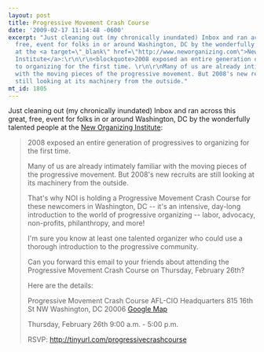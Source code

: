 ```yaml
---
layout: post
title: Progressive Movement Crash Course
date: '2009-02-17 11:14:48 -0600'
excerpt: "Just cleaning out (my chronically inundated) Inbox and ran across this great,
  free, event for folks in or around Washington, DC by the wonderfully talented people
  at the <a target=\"_blank\" href=\"http://www.neworganizing.com\">New Organizing
  Institute</a>:\r\n\r\n<blockquote>2008 exposed an entire generation of progressives
  to organizing for the first time. \r\n\r\nMany of us are already intimately familiar
  with the moving pieces of the progressive movement. But 2008's new recruits are
  still looking at its machinery from the outside."
mt_id: 1805
---
```

Just cleaning out (my chronically inundated) Inbox and ran across this great, free, event for folks in or around Washington, DC by the wonderfully talented people at the <a target="_blank" href="http://www.neworganizing.com">New Organizing Institute</a>:

<blockquote>2008 exposed an entire generation of progressives to organizing for the first time. 

Many of us are already intimately familiar with the moving pieces of the progressive movement. But 2008's new recruits are still looking at its machinery from the outside. 

That's why NOI is holding a Progressive Movement Crash Course for these newcomers in Washington, DC -- it's an intensive, day-long introduction to the world of progressive organizing -- labor, advocacy, non-profits, philanthropy, and more! 

I'm sure you know at least one talented organizer who could use a thorough introduction to the progressive community. 

Can you forward this email to your friends about attending the Progressive Movement Crash Course on Thursday, February 26th? 

Here are the details: 

Progressive Movement Crash Course
AFL-CIO Headquarters
815 16th St NW
Washington, DC 20006 <a href="http://salsa.democracyinaction.org/dia/track.jsp?v=2&amp;c=2hP98B%2Faex1tpMDnj%2FC4a1iPKX8%2FJZYp">Google Map </a>

Thursday, February 26th
9:00 a.m. - 5:00 p.m. 

RSVP: <a target="_blank" href="http://tinyurl.com/progressivecrashcourse%20">http://tinyurl.com/progressivecrashcourse </a>
</blockquote>
